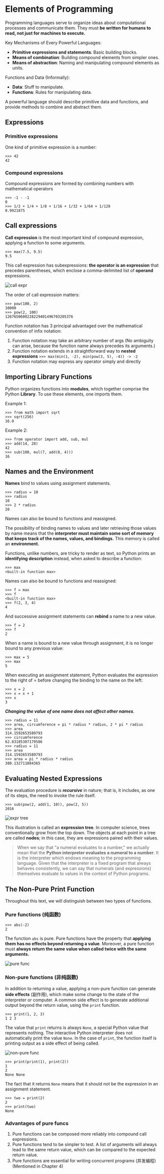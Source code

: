 # Elements of Programming

Programming languages serve to organize ideas about computational processes and communicate them. They must **be written for humans to read, not just for machines to execute.**

Key Mechanisms of Every Powerful Languages:

- **Primitive expressions and statements**: Basic building blocks.
- **Means of combination**: Building compound elements from simpler ones.
- **Means of abstraction**: Naming and manipulating compound elements as units.

Functions and Data (Informally):

- **Data**: Stuff to manipulate.
- **Functions**: Rules for manipulating data.

A powerful language should describe primitive data and functions, and provide methods to combine and abstract them.

## Expressions

### Primitive expressions

One kind of primitive expression is a number:

```
>>> 42
42
```

### Compound expressions

Compound expressions are formed by combining numbers with mathematical operators

```
>>> -1 - -1
0
>>> 1/2 + 1/4 + 1/8 + 1/16 + 1/32 + 1/64 + 1/128
0.9921875
```

## Call expressions

**Call expression** is the most important kind of compound expression, applying a function to some arguments.

```
>>> max(7.5, 9.5)
9.5
```

This call expression has subexpressions: **the operator is an expression** that precedes parentheses, which enclose a comma-delimited list of **operand** expressions.

![call expr](../images/ch1.2-1.png)

The order of call expression matters:

```
>>> pow(100, 2)
10000
>>> pow(2, 100)
1267650600228229401496703205376
```

Function notation has 3 principal advantaged over the mathematical convention of infix notation:

1. Function notation may take an arbitrary number of args (No ambiguity can arise, because the function name always precedes its arguments.)
2. Function notation extends in a straightforward way to **nested expressions** `>>> max(min(1, -2), min(pow(3, 5), -4)) -> -2`
3. Function notation may express any operator simply and directly

## Importing Library Functions

Python organizes functions into **modules**, which together comprise the Python **Library**. To use these elements, one imports them.

Example 1:

```
>>> from math import sqrt
>>> sqrt(256)
16.0
```

Example 2:

```
>>> from operator import add, sub, mul
>>> add(14, 28)
42
>>> sub(100, mul(7, add(8, 4)))
16
```

## Names and the Environment

**Names** bind to values using assignment statements.

```
>>> radius = 10
>>> radius
10
>>> 2 * radius
20
```

Names can also be bound to functions and reassigned.

The possibility of binding names to values and later retrieving those values by name means that the **interpreter must maintain some sort of memory that keeps track of the names, values, and bindings.** This memory is called an **environment.**

Functions, unlike numbers, are tricky to render as text, so Python prints an **identifying description** instead, when asked to describe a function:

```
>>> max
<built-in function max>
```

Names can also be bound to functions and reassigned:

```
>>> f = max
>>> f
<built-in function max>
>>> f(2, 3, 4)
4
```

And successive assignment statements can **rebind** a name to a new value.

```
>>> f = 2
>>> f
2
```

When a name is bound to a new value through assignment, it is no longer bound to any previous value:

```
>>> max = 5
>>> max
5
```

When executing an assignment statement, Python evaluates the expression to the right of = before changing the binding to the name on the left:

```
>>> x = 2
>>> x = x + 1
>>> x
3
```

***Changing the value of one name does not affect other names***.

```
>>> radius = 11
>>> area, circumference = pi * radius * radius, 2 * pi * radius
>>> area
314.1592653589793
>>> circumference
62.83185307179586
>>> radius = 11
>>> area
314.1592653589793
>>> area = pi * radius * radius
380.132711084365
```

## Evaluating Nested Expressions

The evaluation procedure is ***recursive*** in nature; that is, it includes, as one of its steps, the need to invoke the rule itself.

```
>>> sub(pow(2, add(1, 10)), pow(2, 5))
2016
```

![expr tree](../images/ch1.2-3.png)

This illustration is called an **expression tree**. In computer science, trees conventionally grow from the top down. The objects at each point in a tree are called **nodes**; in this case, they are expressions paired with their values.

> When we say that "a numeral evaluates to a number," we actually mean that the **Python interpreter evaluates a numeral to a number**. It is the interpreter which endows meaning to the programming language. Given that the interpreter is a fixed program that always behaves consistently, we can say that numerals (and expressions) themselves evaluate to values in the context of Python programs.

## The Non-Pure Print Function

Throughout this text, we will distinguish between two types of functions.

### Pure functions (纯函数)

```
>>> abs(-2)
2
```

The function `abs` is pure. Pure functions have the property that **applying them has no effects beyond returning a value**. Moreover, a pure function must **always return the same value when called twice with the same arguments.**

![pure func](../images/ch1.2-3.png.png)

### Non-pure functions (非纯函数)

In addition to returning a value, applying a non-pure function can generate **side effects** (副作用), which make some change to the state of the interpreter or computer. A common side effect is to generate additional output beyond the return value, using the `print` function.

```
>>> print(1, 2, 3)
1 2 3
```

The value that `print` returns is always `None`, a special Python value that represents nothing. The interactive Python interpreter does not automatically print the value `None`. In the case of `print`, the function itself is printing output as a side effect of being called.

![non-pure func](../images/ch1.2-4.png)

```
>>> print(print(1), print(2))
1
2
None None
```

The fact that it returns `None` means that it should not be the expression in an assignment statement.

```
>>> two = print(2)
2
>>> print(two)
None
```

### Advantages of pure funcs

1. Pure functions can be composed more reliably into compound call expressions.
2. Pure functions tend to be simpler to test. A list of arguments will always lead to the same return value, which can be compared to the expected return value.
3. Pure functions are essential for writing concurrent programs (并发编程) (Mentioned in Chapter 4)